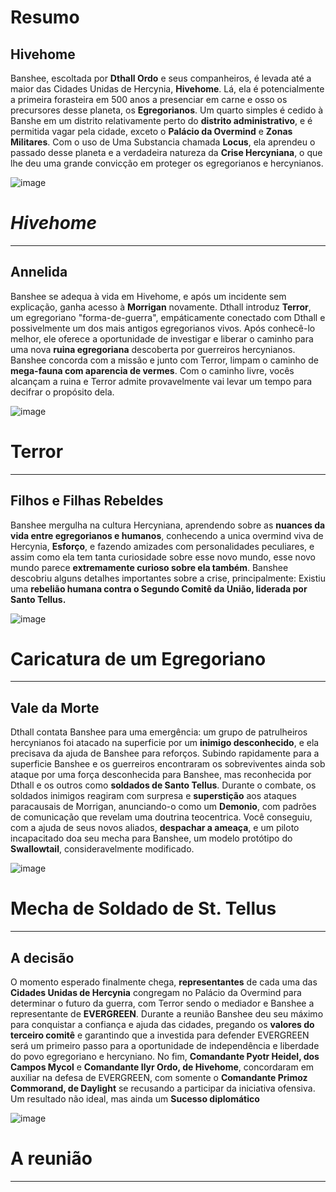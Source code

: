 # Resumo
## Hivehome

Banshee, escoltada por **Dthall Ordo** e seus companheiros, é levada até a maior das Cidades Unidas de Hercynia, **Hivehome**. Lá, ela é potencialmente a primeira forasteira em 500 anos a presenciar em carne e osso os precursores desse planeta, os **Egregorianos**. Um quarto simples é cedido à Banshe em um distrito relativamente perto do **distrito administrativo**, e é permitida vagar pela cidade, exceto o **Palácio da Overmind** e **Zonas Militares**.
Com o uso de Uma Substancia chamada **Locus**, ela aprendeu o passado desse planeta e a verdadeira natureza da **Crise Hercyniana**, o que lhe deu uma grande convicção em proteger os egregorianos e hercynianos.

![image](events/Images/02_painel_sussa.png)

# *Hivehome*

---

## Annelida 

Banshee se adequa à vida em Hivehome, e após um incidente sem explicação, ganha acesso à **Morrigan** novamente. Dthall introduz **Terror**, um egregoriano  "forma-de-guerra", empáticamente conectado com Dthall e possivelmente um dos mais antigos egregorianos vivos. Após conhecê-lo melhor, ele oferece a oportunidade de investigar e liberar o caminho para uma nova **ruina egregoriana** descoberta por guerreiros hercynianos. Banshee concorda com a missão e junto com Terror, limpam o caminho de **mega-fauna com aparencia de vermes**. Com o caminho livre, vocês alcançam a ruina e Terror admite provavelmente vai levar um tempo para decifrar o propósito dela.

![image](events/Images/Terror_portrait.png)

# Terror

---

## Filhos e Filhas Rebeldes

Banshee mergulha na cultura Hercyniana, aprendendo sobre as **nuances da vida entre egregorianos e humanos**, conhecendo a unica overmind viva de Hercynia, **Esforço**, e fazendo amizades com personalidades peculiares, e assim como ela tem tanta curiosidade sobre esse novo mundo, esse novo mundo parece **extremamente curioso sobre ela também**. Banshee descobriu alguns detalhes importantes sobre a crise, principalmente: Existiu uma **rebelião humana contra o Segundo Comitê da União, liderada por Santo Tellus.**

![image](events/Images/egg.png)

# Caricatura de um Egregoriano

---

## Vale da Morte

Dthall contata Banshee para uma emergência: um grupo de patrulheiros hercynianos foi atacado na superficie por um **inimigo desconhecido**, e ela precisava da ajuda de Banshee para reforços. Subindo rapidamente para a superficie Banshee e os guerreiros encontraram os sobreviventes ainda sob ataque por uma força desconhecida para Banshee, mas reconhecida por Dthall e os outros como **soldados de Santo Tellus**. Durante o combate, os soldados inimigos reagiram com surpresa e **superstição** aos ataques paracausais de Morrigan, anunciando-o como um **Demonio**, com padrões de comunicação que revelam uma doutrina teocentrica. Você conseguiu, com a ajuda de seus novos aliados, **despachar a ameaça**, e um piloto incapacitado doa seu mecha para Banshee, um modelo protótipo do **Swallowtail**, consideravelmente modificado. 

![image](events/Images/Bicam_Mech.png)

# Mecha de Soldado de St. Tellus

---

## A decisão 

O momento esperado finalmente chega, **representantes** de cada uma das **Cidades Unidas de Hercynia** congregam no Palácio da Overmind para determinar o futuro da guerra, com Terror sendo o mediador e Banshee a representante de **EVERGREEN**.
Durante a reunião Banshee deu seu máximo para conquistar a confiança e ajuda das cidades, pregando os **valores do terceiro comitê** e garantindo que a investida para defender EVERGREEN será um primeiro passo para a oportunidade de independência e liberdade do povo egregoriano e hercyniano.
No fim, **Comandante Pyotr Heidel, dos Campos Mycol** e **Comandante Ilyr Ordo, de Hivehome**, concordaram em auxiliar na defesa de EVERGREEN, com somente o **Comandante Primoz Commorand, de Daylight** se recusando a participar da iniciativa ofensiva. Um resultado não ideal, mas ainda um **Sucesso diplomático**

![image](events/Images/Reunião.jpg)

# A reunião 

---
